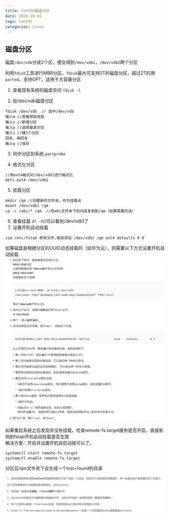```yaml
---
title: CentOS磁盘分区
date: 2020-10-01
tags: CentOS
categories: Linux
---
```

## 磁盘分区

磁盘`/dev/vdb`分成2个区，便会得到`/dev/vdb1`，`/dev/vdb2`两个分区

利用`fdisk`工具进行MBR分区，`fdisk`最大可支持2T的磁盘分区，超过2T的用`parted`，支持GPT，适用于大容量分区

1. 查看现有系统的磁盘空间
    `fdisk -l`

2. 给/dev/vdb磁盘分区
  ```
  fdisk /dev/vdb  // 选中/dev/vdb
  输入m //查看帮助信息
  输入n //新增分区
  输入p //选择基本分区
  输入1 //建1个分区
  回车、再回车
  输入w //保存
  ```
3. 同步分区到系统
    `partprobe`

4. 格式化分区
```
//用ext4格式对/dev/vdb1进行格式化
mkfs.ext4 /dev/vdb1
```
5. 挂载分区
```
mkdir /qm //创建新的文件夹，作为挂载点
mount /dev/vdb1 /qm
cp -r /abc/* /qm  //将abc文件夹下的内容复制到/qm（如果需要的话）
```
6. 查看挂载
`df -h`//可以看到/dev/vdb1了
7. 设置开机自动挂载
```
vim /etc/fstab 修改文件,尾部添加`/dev/vdb1 /qm ext4 defaults 0 0`
```
如果磁盘是根据分区的UUID动态挂载的（如华为云），则需要以下方式设置开机自动挂载
![开机自动挂载磁盘分区](../image/CentOS/开机自动挂载磁盘分区.png)



如果重启系统之后发现并没有挂载，检查remote-fs.target服务是否开启，直接影响到fstab开机自动挂载是否生效  
解决方案：开启并设置开机自启动就可以了。

```
systemctl start remote-fs.target
systemctl enable remote-fs.target
```



分区后/qm文件夹下会生成一个lost+found的目录

![lost+found](../image/CentOS/lost+found.png)

















